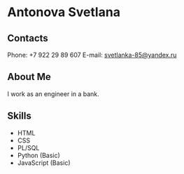 # Antonova Svetlana

## Contacts

Phone: +7 922 29 89 607
E-mail: svetlanka-85@yandex.ru 

## About Me

I work as an engineer in a bank. 

## Skills

* HTML
* CSS
* PL/SQL
* Python (Basic)
* JavaScript (Basic)



